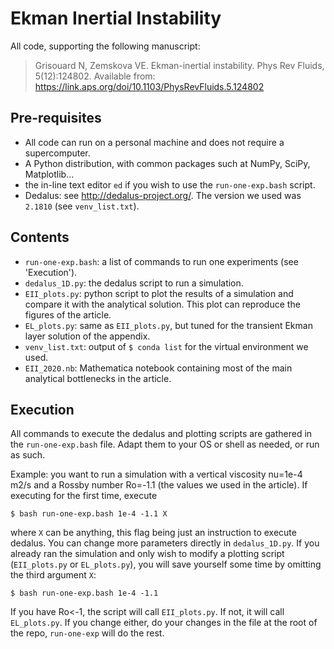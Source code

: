 # Ekman Inertial Instability

All code, supporting the following manuscript:

> Grisouard N, Zemskova VE. Ekman-inertial instability. Phys Rev Fluids, 5(12):124802. Available from: https://link.aps.org/doi/10.1103/PhysRevFluids.5.124802

## Pre-requisites
* All code can run on a personal machine and does not require a supercomputer.
* A Python distribution, with common packages such at NumPy, SciPy, Matplotlib...
* the in-line text editor `ed` if you wish to use the `run-one-exp.bash` script.
* Dedalus: see http://dedalus-project.org/. The version we used was `2.1810` (see `venv_list.txt`).

## Contents
* `run-one-exp.bash`: a list of commands to run one experiments (see 'Execution').
* `dedalus_1D.py`: the dedalus script to run a simulation.
* `EII_plots.py`: python script to plot the results of a simulation and compare it with the analytical solution. This plot can reproduce the figures of the article.
* `EL_plots.py`: same as `EII_plots.py`, but tuned for the transient Ekman layer solution of the appendix.
* `venv_list.txt`: output of `$ conda list` for the virtual environment we used.
* `EII_2020.nb`: Mathematica notebook containing most of the main analytical bottlenecks in the article.

## Execution
All commands to execute the dedalus and plotting scripts are gathered in the `run-one-exp.bash` file. Adapt them to your OS or shell as needed, or run as such.

Example: you want to run a simulation with a vertical viscosity nu=1e-4 m2/s and a Rossby number Ro=-1.1 (the values we used in the article). If executing for the first time, execute

`$ bash run-one-exp.bash 1e-4 -1.1 X`

where `X` can be anything, this flag being just an instruction to execute dedalus. You can change more parameters directly in `dedalus_1D.py`. If you already ran the simulation and only wish to modify a plotting script (`EII_plots.py` or `EL_plots.py`), you will save yourself some time by omitting the third argument `X`:

`$ bash run-one-exp.bash 1e-4 -1.1`

If you have Ro<-1, the script will call `EII_plots.py`. If not, it will call `EL_plots.py`.
If you change either, do your changes in the file at the root of the repo, `run-one-exp` will do the rest.
